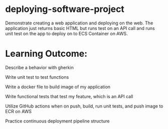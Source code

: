 # deploying-software-project
Demonstrate creating a web application and deploying on the web.
The application just returns basic HTML but runs test on an API call and runs unit test on the app to deploy on to ECS Container on AWS.

# Learning Outcome:
Describe a behavior with gherkin 

Write unit test to test functions

Write a docker file to build image of my application

Write functional tests that test my feature, which is an API call

Utilize GitHub actions when on push, build, run unit tests, and push image to ECR on AWS

Practice continuous deployment pipeline structure

